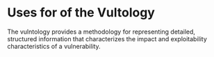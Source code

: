# Uses for of the Vultology

The vulntology provides a methodology for representing detailed, structured information that characterizes the impact and exploitability characteristics of a vulnerability.
